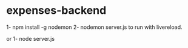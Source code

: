 # expenses-backend

1- npm install -g nodemon
2- nodemon server.js to run with livereload.

or
1- node server.js

